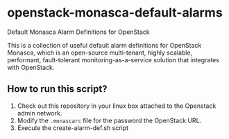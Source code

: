 # openstack-monasca-default-alarms
Default Monasca Alarm Definitions for OpenStack

This is a collection of useful default alarm definitions for OpenStack Monasca, which is an open-source multi-tenant, highly scalable, performant, fault-tolerant monitoring-as-a-service solution that integrates with OpenStack.

## How to run this script?

1. Check out this repository in your linux box attached to the Openstack admin network.
2. Modify the `.monascarc` file for the password the OpenStack URL.
3. Execute the create-alarm-def.sh script


